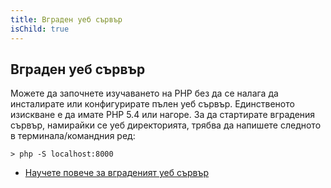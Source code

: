 ```yaml
---
title: Вграден уеб сървър
isChild: true
---
```


## Вграден уеб сървър

Можете да започнете изучаването на PHP без да се налага да инсталирате или конфигурирате пълен уеб сървър. Единственото изискване е да имате PHP 5.4 или нагоре. За да стартирате вградения сървър, намирайки се уеб директорията, трябва да напишете следното в терминала/командния ред:

    > php -S localhost:8000

* [Научете повече за вграденият уеб сървър][cli-server]

[cli-server]: http://www.php.net/manual/en/features.commandline.webserver.php
